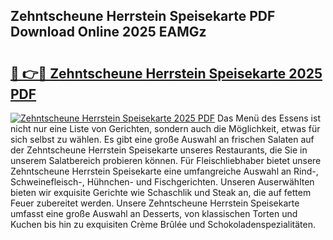 ## Zehntscheune Herrstein Speisekarte PDF Download Online 2025 EAMGz

# <h2><a href="http://gc96na5.nevu.top/?p=Zehntscheune+Herrstein+Speisekarte">🔗 👉🔴 Zehntscheune Herrstein Speisekarte 2025 PDF</a></h2>

[![Zehntscheune Herrstein Speisekarte 2025 PDF](https://i.imgur.com/dBaPXMq.png)](http://gc96na5.nevu.top/?p=Zehntscheune+Herrstein+Speisekarte)
Das Menü des Essens ist nicht nur eine Liste von Gerichten, sondern auch die Möglichkeit, etwas für sich selbst zu wählen. Es gibt eine große Auswahl an frischen Salaten auf der Zehntscheune Herrstein Speisekarte unseres Restaurants, die Sie in unserem Salatbereich probieren können. Für Fleischliebhaber bietet unsere Zehntscheune Herrstein Speisekarte eine umfangreiche Auswahl an Rind-, Schweinefleisch-, Hühnchen- und Fischgerichten. Unseren Auserwählten bieten wir exquisite Gerichte wie Schaschlik und Steak an, die auf fettem Feuer zubereitet werden. Unsere Zehntscheune Herrstein Speisekarte umfasst eine große Auswahl an Desserts, von klassischen Torten und Kuchen bis hin zu exquisiten Crème Brûlée und Schokoladenspezialitäten.
